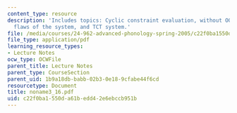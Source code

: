 ```yaml
---
content_type: resource
description: 'Includes topics: Cyclic constraint evaluation, without OO constraints,
  flaws of the system, and TCT system.'
file: /media/courses/24-962-advanced-phonology-spring-2005/c22f0ba1550da61bedd42e6ebccb951b_noname3_16.pdf
file_type: application/pdf
learning_resource_types:
- Lecture Notes
ocw_type: OCWFile
parent_title: Lecture Notes
parent_type: CourseSection
parent_uid: 1b9a18db-babb-02b3-0e18-9cfabe44f6cd
resourcetype: Document
title: noname3_16.pdf
uid: c22f0ba1-550d-a61b-edd4-2e6ebccb951b
---
```

